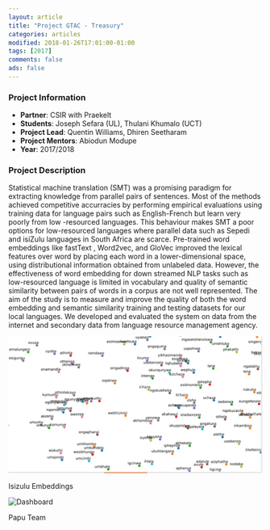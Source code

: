 ```yaml
---
layout: article
title: "Project GTAC - Treasury"
categories: articles
modified: 2018-01-26T17:01:00-01:00
tags: [2017]
comments: false
ads: false
---
```



### Project Information

* **Partner**: CSIR with Praekelt 
* **Students**: Joseph Sefara (UL), Thulani Khumalo (UCT)
* **Project Lead**: Quentin Williams, Dhiren Seetharam
* **Project Mentors**: Abiodun Modupe
* **Year**: 2017/2018

### Project Description

Statistical machine translation (SMT) was a promising paradigm for extracting knowledge from parallel pairs of sentences. Most of the methods achieved competitive accurracies by performing empirical evaluations using training data for language pairs such as English-French but learn very poorly from low -resourced languages. This behaviour makes SMT a poor options for low-resourced languages where parallel data such as Sepedi and isiZulu languages in South Africa are scarce. Pre-trained word embeddings like fastText , Word2vec, and GloVec improved the lexical features over word by placing each word in a lower-dimensional space, using distributional information obtained from unlabeled data. However, the effectiveness of word embedding for down streamed NLP tasks such as low-resourced language is limited in vocabulary and quality of semantic similarity between pairs of words in a corpus are not well represented. The aim of the study is to measure and improve the quality of both the word embedding and semantic similarity training and testing datasets for our local languages. We developed and evaluated the system on data from the internet and secondary data from language resource management agency.

![Dashboard](/images/papu-zulu-embedding.png)

Isizulu Embeddings

![Dashboard](/images/papu-team)

Papu Team




